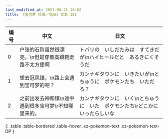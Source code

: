 ```yaml
---
last_modified_at: 2021-08-21 16:02
title: 《宝可梦 珍珠／钻石》文本 151
---
```

| 编号 | 中文 | 日文 |
| ---- | ---- | ---- |
| 0 | 户张的石阶虽然很漂亮，\n但是穿着高跟鞋走路不太方便啊 | トバリの　いしだたみは　すてきだが\nハイヒールだと　あるきにくそうだ |
| 1 | 想去冠凤镇，\n路上会遇到宝可梦的吧？ | カンナギタウンに　いきたいが\nとちゅうに　ポケモンたち　いただろ？ |
| 2 | 之前出发去神和镇\n途中遇到很多宝可梦\r不知哪里来的。 | カンナギタウンに　いく\nとちゅうに　いた　ポケモンたち\rどこかに　いったらしいな |
{: .table .table-bordered .table-hover .xz-pokemon-text .xz-pokemon-text-DP }